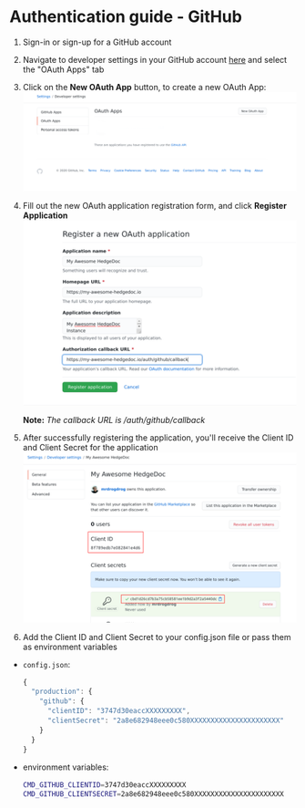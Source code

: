 # Authentication guide - GitHub

1. Sign-in or sign-up for a GitHub account

2. Navigate to developer settings in your GitHub account [here](https://github.com/settings/developers) and select the "OAuth Apps" tab

3. Click on the **New OAuth App** button, to create a new OAuth App:  
   ![create-oauth-app](../../images/auth/create-oauth-app.png)

4. Fill out the new OAuth application registration form, and click **Register Application**  
   ![register-oauth-application-form](../../images/auth/register-oauth-application-form.png)

   **Note:** *The callback URL is <your-hedgedoc-url>/auth/github/callback*

5. After successfully registering the application, you'll receive the Client ID and Client Secret for the application  
   ![application-page](../../images/auth/application-page.png)

6. Add the Client ID and Client Secret to your config.json file or pass them as environment variables
  - `config.json`:
    ```js
    {
      "production": {
        "github": {
          "clientID": "3747d30eaccXXXXXXXXX",
          "clientSecret": "2a8e682948eee0c580XXXXXXXXXXXXXXXXXXXXXX"
        }
      }
    }
    ```

  - environment variables:
    ```sh
    CMD_GITHUB_CLIENTID=3747d30eaccXXXXXXXXX
    CMD_GITHUB_CLIENTSECRET=2a8e682948eee0c580XXXXXXXXXXXXXXXXXXXXXX
    ````
